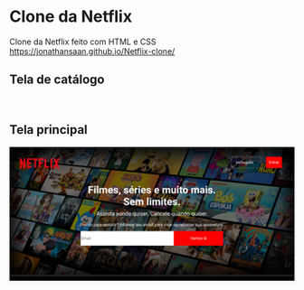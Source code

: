 # Clone da Netflix
Clone da Netflix feito com HTML e CSS
https://jonathansaan.github.io/Netflix-clone/
## Tela de catálogo
![]()
## Tela principal
![](https://github.com/JonathanSaan/Netflix-clone/blob/11a39b3682cdfed2ff20a919c66112be32c0576a/Screenshot_2021-12-17-10-59-22-1.png)
